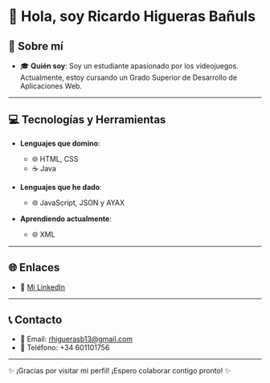 # 👋 Hola, soy Ricardo Higueras Bañuls

## 🚀 Sobre mí

- 🎓 **Quién soy**: Soy un estudiante apasionado por los videojuegos. Actualmente, estoy cursando un Grado Superior de Desarrollo de Aplicaciones Web.

---

## 💻 Tecnologías y Herramientas

- **Lenguajes que domino**:
  - 🌐 HTML, CSS
  - ☕ Java

- **Lenguajes que he dado**:
  - 🌐 JavaScript, JSON y AYAX
  
- **Aprendiendo actualmente**:
  - 🌐 XML
 
---

## 🌐 Enlaces

- 🔗 [Mi LinkedIn](https://www.linkedin.com/in/ricardo-higueras/)

---

## 📞 Contacto

- 📧 Email: [rhiguerasb13@gmail.com](rhiguerasb13@gmail.com)
- 📱 Teléfono: +34 601101756

---

✨ ¡Gracias por visitar mi perfil! ¡Espero colaborar contigo pronto! ✨
